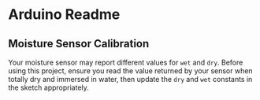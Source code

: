 # Arduino Readme

## Moisture Sensor Calibration

Your moisture sensor may report different values for `wet` and `dry`. Before using this project, ensure you read the value returned by your sensor when totally dry and immersed in water, then update the `dry` and `wet` constants in the sketch appropriately.